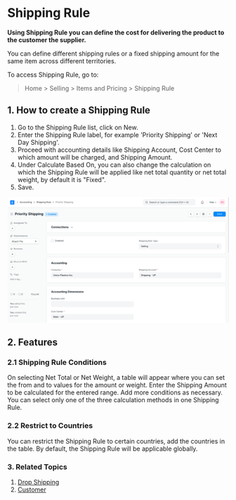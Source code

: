 
# Shipping Rule



**Using Shipping Rule you can define the cost for delivering the product to the customer the supplier.**


You can define different shipping rules or a fixed shipping amount for the same item across different territories.


To access Shipping Rule, go to:
> Home > Selling > Items and Pricing > Shipping Rule


## 1. How to create a Shipping Rule


1. Go to the Shipping Rule list, click on New.
2. Enter the Shipping Rule label, for example 'Priority Shipping' or 'Next Day Shipping'.
3. Proceed with accounting details like Shipping Account, Cost Center to which amount will be charged, and Shipping Amount.
4. Under Calculate Based On, you can also change the calculation on which the Shipping Rule will be applied like net total quantity or net total weight, by default it is "Fixed".
5. Save.


![Shipping Rule](/files/shipping-rule.png)


## 2. Features


### 2.1 Shipping Rule Conditions


On selecting Net Total or Net Weight, a table will appear where you can set the from and to values for the amount or weight. Enter the Shipping Amount to be calculated for the entered range. Add more conditions as necessary. You can select only one of the three calculation methods in one Shipping Rule.


### 2.2 Restrict to Countries


You can restrict the Shipping Rule to certain countries, add the countries in the table. By default, the Shipping Rule will be applicable globally.


### 3. Related Topics


1. [Drop Shipping](/docs/en/selling/articles/drop-shipping)
2. [Customer](/docs/en/CRM/customer)




